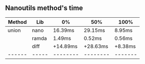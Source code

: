 ## Nanoutils method's time
| Method | Lib   |       0% |      50% |    100% |
| ------ | ----- | -------- | -------- | ------- |
| union  | nano  |  16.39ms |  29.15ms |  8.95ms |
|        | ramda |   1.49ms |   0.52ms |  0.56ms |
|        | diff  | +14.89ms | +28.63ms | +8.38ms |
| ------ | ----- | -------- | -------- | ------- |
